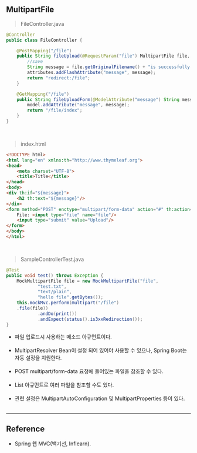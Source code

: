 MultipartFile
-------------

> FileController.java

```java
@Controller
public class FileController {

    @PostMapping("/file")
    public String fileUpload(@RequestParam("file") MultipartFile file, RedirectAttributes attributes) {
        //save
        String message = file.getOriginalFilename() + "is successfully uploaded.";
        attributes.addFlashAttribute("message", message);
        return "redirect:/file";
    }

    @GetMapping("/file")
    public String fileUploadForm(@ModelAttribute("message") String message, Model model) {
        model.addAttribute("message", message);
        return "/file/index";
    }
}
```

<br>

> index.html

```html
<!DOCTYPE html>
<html lang="en" xmlns:th="http://www.thymeleaf.org">
<head>
    <meta charset="UTF-8">
    <title>Title</title>
</head>
<body>
<div th:if="${message}">
    <h2 th:text="${message}"/>
</div>
<form method="POST" enctype="multipart/form-data" action="#" th:action="@{/file}">
    File: <input type="file" name="file"/>
    <input type="submit" value="Upload"/>
</form>
</body>
</html>
```

<br>

> SampleControllerTest.java

```java
@Test
public void test() throws Exception {
    MockMultipartFile file = new MockMultipartFile("file",
            "test.txt",
            "text/plain",
            "hello file".getBytes());
    this.mockMvc.perform(multipart("/file")
    .file(file))
            .andDo(print())
            .andExpect(status().is3xxRedirection());
}
```

-	파일 업로드시 사용하는 메소드 아규먼트이다.<br><br>
-	MultipartResolver Bean이 설정 되어 있어야 사용할 수 있으나, Spring Boot는 자동 설정을 지원한다.<br><br>
-	POST multipart/form-data 요청에 들어있는 파일을 참조할 수 있다.<br><br>
-	List<MultipartFile> 아규먼트로 여러 파일을 참조할 수도 있다.<br><br>
-	관련 설정은 MultipartAutoConfiguration 및 MultipartProperties 등이 있다.<br><br>

---

Reference
---------

-	Spring 웹 MVC(백기선, Inflearn).<br><br>
